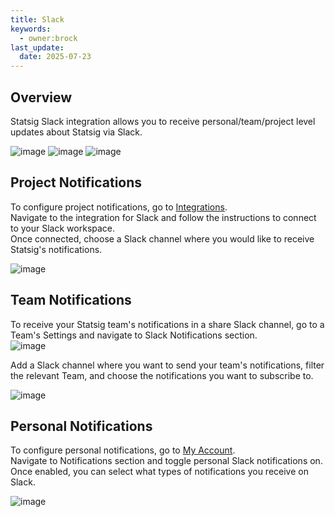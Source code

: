 ```yaml
---
title: Slack
keywords:
  - owner:brock
last_update:
  date: 2025-07-23
---
```


## Overview

Statsig Slack integration allows you to receive personal/team/project level updates about Statsig via Slack.

![image](https://github.com/statsig-io/docs/assets/111380336/5f50b18e-9ad9-4477-879a-dc33bb1d135c)
![image](https://github.com/statsig-io/docs/assets/111380336/8ebaaf3e-9fb9-477c-be1d-17275690ab56)
![image](https://github.com/statsig-io/docs/assets/111380336/38c587d3-f723-486a-99fb-af515a2c1911)

## Project Notifications
To configure project notifications, go to [Integrations](https://console.statsig.com/integrations).<br />
Navigate to the integration for Slack and follow the instructions to connect to your Slack workspace.<br />
Once connected, choose a Slack channel where you would like to receive Statsig's notifications.

![image](/img/slack-notifs.png)

## Team Notifications
To receive your Statsig team's notifications in a share Slack channel, go to a Team's Settings and navigate to Slack Notifications section.<br />
![image](/img/team-slack-settings.png)

Add a Slack channel where you want to send your team's notifications, filter the relevant Team, and choose the notifications you want to subscribe to.

![image](/img/team-slack-notifs.png)

## Personal Notifications
To configure personal notifications, go to [My Account](https://console.statsig.com/account_settings).<br />
Navigate to Notifications section and toggle personal Slack notifications on. Once enabled, you can select what types of notifications you receive on Slack.

![image](/img/slack-personal-notifs.png)